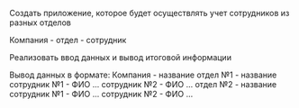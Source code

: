 Создать приложение, которое будет осуществлять учет сотрудников из разных отделов

Компания - отдел - сотрудник

Реализовать ввод данных и вывод итоговой информации

Вывод данных в формате:
Компания - название
отдел №1 - название сотрудник №1 - ФИО ... сотрудник №2 - ФИО ...
отдел №2 - название сотрудник №1 - ФИО ... сотрудник №2 - ФИО ...